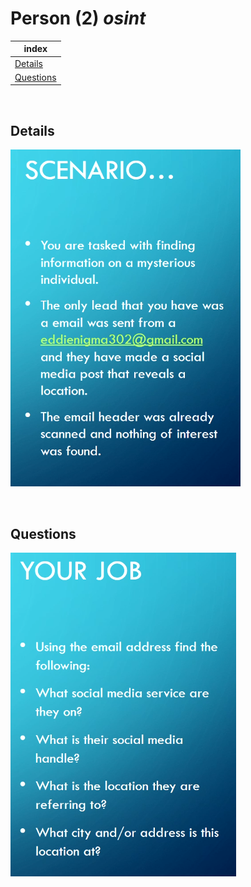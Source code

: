 # Person (2) _osint_

|index|
|---|
|[Details](#details)|
|[Questions](#questions)|

<br>

## Details

![details](person2_osint_p1.png)

<br>

## Questions

![questions](person2_osint_p2.png)
